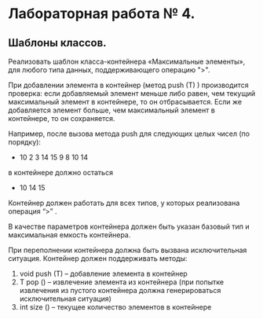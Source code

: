 Лабораторная работа № 4.
====
Шаблоны классов. 
----
Реализовать шаблон класса-контейнера «Максимальные элементы», для любого типа данных, поддерживающего операцию ">".

При добавлении элемента в контейнер (метод push (T) ) производится проверка: если добавляемый элемент меньше либо равен, чем текущий максимальный элемент в контейнере, то он отбрасывается. Если же добавляется элемент больше, чем максимальный элемент в контейнере, то он сохраняется.

Например, после вызова метода push для следующих целых чисел (по порядку): 
 - 10 2 3 14 15 9 8 10 14

в контейнере должно остаться
 - 10 14 15

Контейнер должен работать для всех типов, у которых реализована операция “>” .

В качестве параметров контейнера должен быть указан базовый тип и максимальная емкость контейнера.

При переполнении контейнера должна быть вызвана исключительная ситуация.
Контейнер должен поддерживать методы:
 1. void push (T) – добавление элемента в контейнер
 2. T pop () – извлечение элемента из контейнера (при попытке извлечения из пустого контейнера должна генерироваться исключительная ситуация)
 3. int size () – текущее количество элементов в контейнере
